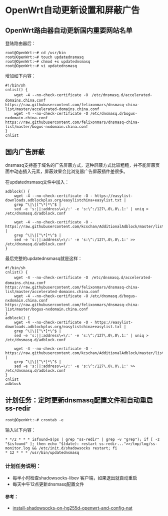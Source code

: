 # OpenWrt自动更新设置和屏蔽广告

## OpenWrt路由器自动更新国内重要网站名单
登陆路由器后：

	root@OpenWrt:~# cd /usr/bin
	root@OpenWrt:~# touch updatednsmasq
	root@OpenWrt:~# chmod +x updatednsmasq
	root@OpenWrt:~# vi updatednsmasq
	
增加如下内容：

	#!/bin/sh                                                                                                                                                               
	cnlist() {                                                                                                                                                              
		wget -4 --no-check-certificate -O　/etc/dnsmasq.d/accelerated-domains.china.conf　https://raw.githubusercontent.com/felixonmars/dnsmasq-china-list/master/accelerated-domains.china.conf
		wget -4 --no-check-certificate -O /etc/dnsmasq.d/bogus-nxdomain.china.conf https://raw.githubusercontent.com/felixonmars/dnsmasq-china-list/master/bogus-nxdomain.china.conf
	} 		
	cnlist
	
## 国内广告屏蔽

dnsmasq支持基于域名的广告屏蔽方式，这种屏蔽方式比较粗糙，并不能屏蔽页面中动态插入元素，屏蔽效果会比浏览器广告屏蔽插件差很多。

在updatednsmasq文件中加入：

	adblock() {                                                                                                                                                             
	    wget -4 --no-check-certificate -O - https://easylist-downloads.adblockplus.org/easylistchina+easylist.txt |                                                     
	    grep ^\|\|[^\*]*\^$ |                                                                                                                                           
	    sed -e 's:||:address\=\/:' -e 's:\^:/127\.0\.0\.1:' | uniq > /etc/dnsmasq.d/adblock.conf                                                                        
	                                                                                                                                                                        
	    wget -4 --no-check-certificate -O - https://raw.githubusercontent.com/kcschan/AdditionalAdblock/master/list.txt |                                               
	    grep ^\|\|[^\*]*\^$ |                                                                                                                                           
	    sed -e 's:||:address\=\/:' -e 's:\^:/127\.0\.0\.1:' >> /etc/dnsmasq.d/adblock.conf                                                                              
	} 

最后完整的updatednsmasq就是这样：

	#!/bin/sh                                                                                                                                                               
	cnlist() {                                                                                                                                                              
		wget -4 --no-check-certificate -O　/etc/dnsmasq.d/accelerated-domains.china.conf　https://raw.githubusercontent.com/felixonmars/dnsmasq-china-list/master/accelerated-domains.china.conf
		wget -4 --no-check-certificate -O /etc/dnsmasq.d/bogus-nxdomain.china.conf https://raw.githubusercontent.com/felixonmars/dnsmasq-china-list/master/bogus-nxdomain.china.conf
	} 		
	adblock() {                                                                                                                                                             
	    wget -4 --no-check-certificate -O - https://easylist-downloads.adblockplus.org/easylistchina+easylist.txt |                                                     
	    grep ^\|\|[^\*]*\^$ |                                                                                                                                           
	    sed -e 's:||:address\=\/:' -e 's:\^:/127\.0\.0\.1:' | uniq > /etc/dnsmasq.d/adblock.conf                                                                        
	                                                                                                                                                                        
	    wget -4 --no-check-certificate -O - https://raw.githubusercontent.com/kcschan/AdditionalAdblock/master/list.txt |                                               
	    grep ^\|\|[^\*]*\^$ |                                                                                                                                           
	    sed -e 's:||:address\=\/:' -e 's:\^:/127\.0\.0\.1:' >> /etc/dnsmasq.d/adblock.conf                                                                              
	} 
	cnlist
	adblock

## 计划任务：定时更新dnsmasq配置文件和自动重启 ss-redir

	root@OpenWrt:~# crontab -e
	
输入以下内容：

	* */2 * * * isfound=$(ps | grep "ss-redir" | grep -v "grep"); if [ -z "$isfound" ]; then echo "$(date): restart ss-redir...">>/tmp/log/ss-monitor.log && /etc/init.d/shadowsocks restart; fi
	* 12 * * * /usr/bin/updatednsmasq


### 计划任务说明：
- 每半小时检查shadowsocks-libev 客户端，如果退出就自动重启
- 每天中午12点更新dnsmasq配置文件



#### 参考：
- [install-shadowsocks-on-hg255d-openwrt-and-config-nat](http://www.shuyz.com/install-shadowsocks-on-hg255d-openwrt-and-config-nat.html)

